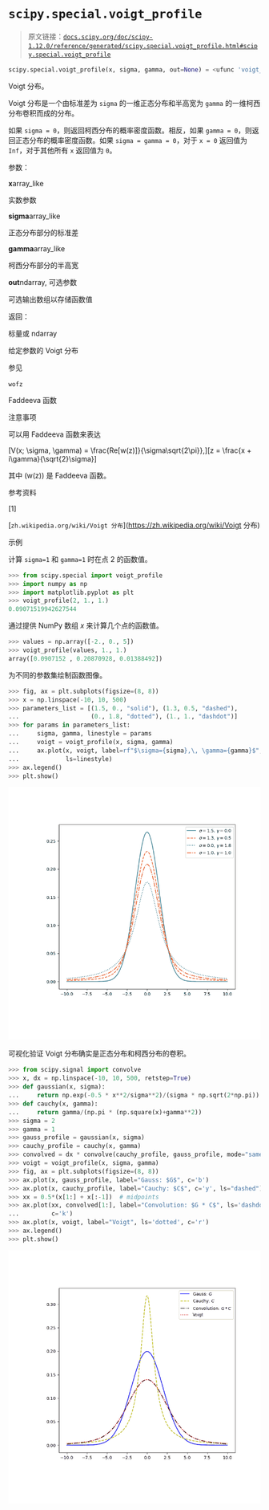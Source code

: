 # `scipy.special.voigt_profile`

> 原文链接：[`docs.scipy.org/doc/scipy-1.12.0/reference/generated/scipy.special.voigt_profile.html#scipy.special.voigt_profile`](https://docs.scipy.org/doc/scipy-1.12.0/reference/generated/scipy.special.voigt_profile.html#scipy.special.voigt_profile)

```py
scipy.special.voigt_profile(x, sigma, gamma, out=None) = <ufunc 'voigt_profile'>
```

Voigt 分布。

Voigt 分布是一个由标准差为 `sigma` 的一维正态分布和半高宽为 `gamma` 的一维柯西分布卷积而成的分布。

如果 `sigma = 0`，则返回柯西分布的概率密度函数。相反，如果 `gamma = 0`，则返回正态分布的概率密度函数。如果 `sigma = gamma = 0`，对于 `x = 0` 返回值为 `Inf`，对于其他所有 `x` 返回值为 `0`。

参数：

**x**array_like

实数参数

**sigma**array_like

正态分布部分的标准差

**gamma**array_like

柯西分布部分的半高宽

**out**ndarray, 可选参数

可选输出数组以存储函数值

返回：

标量或 ndarray

给定参数的 Voigt 分布

参见

`wofz`

Faddeeva 函数

注意事项

可以用 Faddeeva 函数来表达

\[V(x; \sigma, \gamma) = \frac{Re[w(z)]}{\sigma\sqrt{2\pi}},\]\[z = \frac{x + i\gamma}{\sqrt{2}\sigma}\]

其中 \(w(z)\) 是 Faddeeva 函数。

参考资料

[1]

[`zh.wikipedia.org/wiki/Voigt 分布`](https://zh.wikipedia.org/wiki/Voigt 分布)

示例

计算 `sigma=1` 和 `gamma=1` 时在点 2 的函数值。

```py
>>> from scipy.special import voigt_profile
>>> import numpy as np
>>> import matplotlib.pyplot as plt
>>> voigt_profile(2, 1., 1.)
0.09071519942627544 
```

通过提供 NumPy 数组 *x* 来计算几个点的函数值。

```py
>>> values = np.array([-2., 0., 5])
>>> voigt_profile(values, 1., 1.)
array([0.0907152 , 0.20870928, 0.01388492]) 
```

为不同的参数集绘制函数图像。

```py
>>> fig, ax = plt.subplots(figsize=(8, 8))
>>> x = np.linspace(-10, 10, 500)
>>> parameters_list = [(1.5, 0., "solid"), (1.3, 0.5, "dashed"),
...                    (0., 1.8, "dotted"), (1., 1., "dashdot")]
>>> for params in parameters_list:
...     sigma, gamma, linestyle = params
...     voigt = voigt_profile(x, sigma, gamma)
...     ax.plot(x, voigt, label=rf"$\sigma={sigma},\, \gamma={gamma}$",
...             ls=linestyle)
>>> ax.legend()
>>> plt.show() 
```

![../../_images/scipy-special-voigt_profile-1_00_00.png](img/317118bd29c09f7b65c7775da1b2f8b1.png)

可视化验证 Voigt 分布确实是正态分布和柯西分布的卷积。

```py
>>> from scipy.signal import convolve
>>> x, dx = np.linspace(-10, 10, 500, retstep=True)
>>> def gaussian(x, sigma):
...     return np.exp(-0.5 * x**2/sigma**2)/(sigma * np.sqrt(2*np.pi))
>>> def cauchy(x, gamma):
...     return gamma/(np.pi * (np.square(x)+gamma**2))
>>> sigma = 2
>>> gamma = 1
>>> gauss_profile = gaussian(x, sigma)
>>> cauchy_profile = cauchy(x, gamma)
>>> convolved = dx * convolve(cauchy_profile, gauss_profile, mode="same")
>>> voigt = voigt_profile(x, sigma, gamma)
>>> fig, ax = plt.subplots(figsize=(8, 8))
>>> ax.plot(x, gauss_profile, label="Gauss: $G$", c='b')
>>> ax.plot(x, cauchy_profile, label="Cauchy: $C$", c='y', ls="dashed")
>>> xx = 0.5*(x[1:] + x[:-1])  # midpoints
>>> ax.plot(xx, convolved[1:], label="Convolution: $G * C$", ls='dashdot',
...         c='k')
>>> ax.plot(x, voigt, label="Voigt", ls='dotted', c='r')
>>> ax.legend()
>>> plt.show() 
```

![../../_images/scipy-special-voigt_profile-1_01_00.png](img/e2ada6785560d40ebbea436ef5b5aaa7.png)
